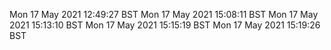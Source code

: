 Mon 17 May 2021 12:49:27 BST
Mon 17 May 2021 15:08:11 BST
Mon 17 May 2021 15:13:10 BST
Mon 17 May 2021 15:15:19 BST
Mon 17 May 2021 15:19:26 BST
